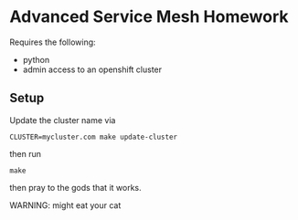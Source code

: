 # Advanced Service Mesh Homework

Requires the following:

* python
* admin access to an openshift cluster

## Setup

Update the cluster name via

`CLUSTER=mycluster.com make update-cluster`

then run

`make`

then pray to the gods that it works.

WARNING: might eat your cat
